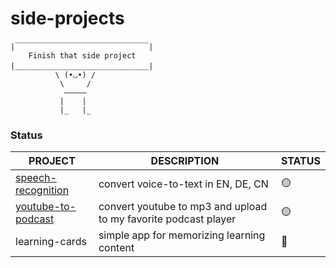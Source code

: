 # side-projects

```
|￣￣￣￣￣￣￣￣￣￣￣￣￣￣￣￣￣￣|  
    Finish that side project          
|＿＿＿＿＿＿＿＿＿＿＿＿＿＿＿＿＿＿|       
          \ (•◡•) /      
           \     /      
            —————      
           |    |    
           |_   |_    
```                          

### Status
|PROJECT|DESCRIPTION|STATUS|
|--|--|--|
|[speech-recognition](https://github.com/dirkkalmbach/side-projects/tree/main/🍹%20exotic%20DataScience%20tasks/speech-recognition)|convert voice-to-text in EN, DE, CN|🟡|
|[youtube-to-podcast](https://github.com/dirkkalmbach/side-projects/blob/main/😎%20private%20tasks/download-youtube-and-upload-to-podcast-player) |convert youtube to mp3 and upload to my favorite podcast player|🟡|
|learning-cards|simple app for memorizing learning content|🔴|
